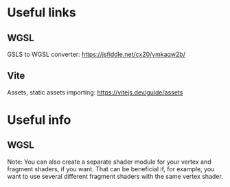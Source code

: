 # Useful links

## WGSL

GSLS to WGSL converter: https://jsfiddle.net/cx20/vmkaqw2b/

## Vite

Assets, static assets importing: https://vitejs.dev/guide/assets

# Useful info

## WGSL

Note: You can also create a separate shader module for your vertex and fragment shaders, if you want. That can be beneficial if, for example, you want to use several different fragment shaders with the same vertex shader.
